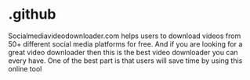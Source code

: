# .github
Socialmediavideodownloader.com helps users to download videos from 50+ different social media platforms for free. And if you are looking for a great video downloader then this is the best video downloader you can every have. One of the best part is that users will save time by using this online tool
